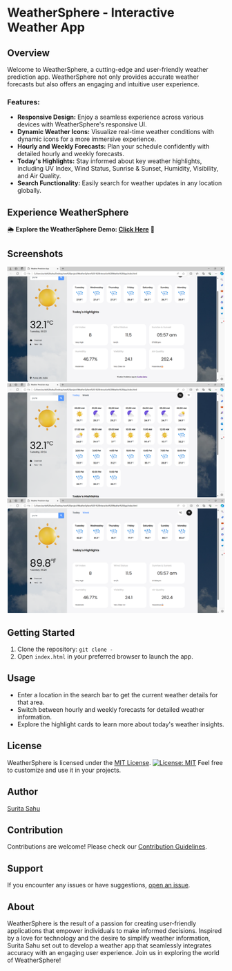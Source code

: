 # WeatherSphere - Interactive Weather App

## Overview

Welcome to WeatherSphere, a cutting-edge and user-friendly weather prediction app. WeatherSphere not only provides accurate weather forecasts but also offers an engaging and intuitive user experience.

### Features:

- **Responsive Design:** Enjoy a seamless experience across various devices with WeatherSphere's responsive UI.
- **Dynamic Weather Icons:** Visualize real-time weather conditions with dynamic icons for a more immersive experience.
- **Hourly and Weekly Forecasts:** Plan your schedule confidently with detailed hourly and weekly forecasts.
- **Today's Highlights:** Stay informed about key weather highlights, including UV Index, Wind Status, Sunrise & Sunset, Humidity, Visibility, and Air Quality.
- **Search Functionality:** Easily search for weather updates in any location globally.

## Experience WeatherSphere

🌦️ **Explore the WeatherSphere Demo: [Click Here](---)** 🌈

## Screenshots

![WeatherSphere Screenshot 1](images/WeatherSphere1.png)
![WeatherSphere Screenshot 2](images/WeatherSphere2.png)
![WeatherSphere Screenshot 3](images/WeatherSphere3.png)

## Getting Started

1. Clone the repository: `git clone -`
2. Open `index.html` in your preferred browser to launch the app.

## Usage

- Enter a location in the search bar to get the current weather details for that area.
- Switch between hourly and weekly forecasts for detailed weather information.
- Explore the highlight cards to learn more about today's weather insights.

## License

WeatherSphere is licensed under the [MIT License](LICENSE.md). [![License: MIT](https://img.shields.io/badge/License-MIT-yellow.svg)](https://opensource.org/licenses/MIT)
Feel free to customize and use it in your projects.

## Author

[Surita Sahu](https://github.com/suritasahu)

## Contribution

Contributions are welcome! Please check our [Contribution Guidelines](CONTRIBUTING.md).

## Support

If you encounter any issues or have suggestions, [open an issue](https://github.com/suritasahu/Weather-Sphere---Interactive-Weather-App/issues).

## About

WeatherSphere is the result of a passion for creating user-friendly applications that empower individuals to make informed decisions. Inspired by a love for technology and the desire to simplify weather information, Surita Sahu set out to develop a weather app that seamlessly integrates accuracy with an engaging user experience. Join us in exploring the world of WeatherSphere!
